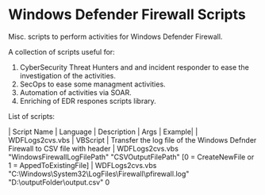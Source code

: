 # Windows Defender Firewall Scripts
Misc. scripts to perform activities for Windows Defender Firewall.

A collection of scripts useful for: 
1. CyberSecurity Threat Hunters and and incident responder to ease the investigation of the activities.
2. SecOps to ease some managment activities.
3. Automation of activities via SOAR.
4. Enriching of EDR respones scripts library. 


List of scripts:

| Script Name | Language | Description | Args | Example|
| WDFLogs2cvs.vbs | VBScript | Transfer the log file of the Windows Defnder Firewall to CSV file with header | WDFLogs2cvs.vbs "WindowsFirewallLogFilePath" "CSVOutputFilePath" [0 = CreateNewFile or 1 = AppedToExistingFile] | WDFLogs2cvs.vbs "C:\Windows\System32\LogFiles\Firewall\pfirewall.log" "D:\outputFolder\output.csv" 0
